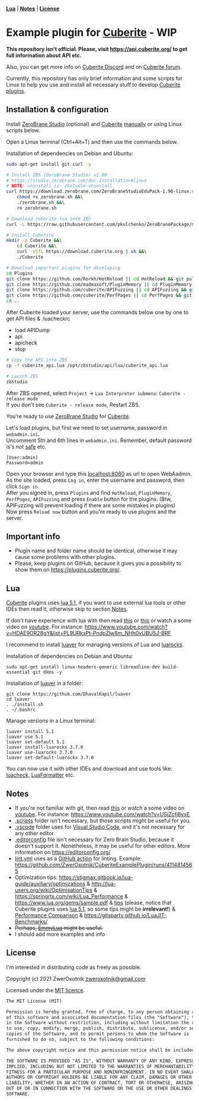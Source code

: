 **[Lua](#lua)** |
**[Notes](#notes)** |
**[License](#license)**

Example plugin for [Cuberite](https://cuberite.org/) - **WIP**
==============================================================

**This repository isn't official. Please, visit https://api.cuberite.org/ to get full information about API etc.**

Also, you can get more info on [Cuberite Discord](https://discord.gg/76w5J6M) and on [Cuberite forum](https://forum.cuberite.org/).

Currently, this repository has only brief information and some scripts for Linux to help you use and install all necessary stuff to develop [Cuberite plugins](https://api.cuberite.org/Writing-a-Cuberite-plugin.html).

Installation & configuration
----------------------------

Install [ZeroBrane Studio](https://studio.zerobrane.com/) (optional) and [Cuberite] [manually](https://api.cuberite.org/SettingUpZeroBrane.html) or using Linux scripts below.

Open a Linux terminal (Ctrl+Alt+T) and then use the commands below.

Installation of dependencies on Debian and Ubuntu:

```sh
sudo apt-get install git curl -y
```

```sh
# Install ZBS (ZeroBrane Studio) v1.90
# https://studio.zerobrane.com/doc-installation#linux
# NOTE: uninstall is `zbstudio-uninstall`
curl https://download.zerobrane.com/ZeroBraneStudioEduPack-1.90-linux.sh -o zerobrane.sh &&\
	chmod +x zerobrane.sh &&\
	./zerobrane.sh &&\
	rm zerobrane.sh

# Download cuberite.lua into ZBS
curl -L https://raw.githubusercontent.com/pkulchenko/ZeroBranePackage/master/cuberite.lua > /opt/zbstudio/packages/cuberite.lua
```

```sh
# Install Cuberite
mkdir -p Cuberite &&\
	cd Cuberite &&\
	curl -sSfL https://download.cuberite.org | sh &&\
	./Cuberite

# Download important plugins for developing
cd Plugins
git clone https://github.com/Rorkh/HotReload || cd HotReload && git pull && cd ..
git clone https://github.com/madmaxoft/PluginMemory || cd PluginMemory && git pull && cd ..
git clone https://github.com/cuberite/APIFuzzing || cd APIFuzzing && git pull && cd ..
git clone https://github.com/cuberite/PerfPages || cd PerfPages && git pull && cd ..
cd ..
```

After Cuberite loaded your server, use the commands below one by one to get API files & .luacheckrc

* load APIDump
* api
* apicheck
* stop

```sh
# Copy the API into ZBS
cp -f cuberite_api.lua /opt/zbstudio/api/lua/cuberite_api.lua

# Launch ZBS
zbstudio
```

After ZBS opened, select `Project` -> `Lua Interpreter submenu`: `Cuberite - release mode`\
If you don't see `Cuberite - release mode`, Restart ZBS.

You're ready to use [ZeroBrane Studio](https://studio.zerobrane.com/) for [Cuberite].

Let's load plugins, but first we need to set username, password in `webadmin.ini`.\
Uncomment 5th and 6th lines in `webadmin.ini`. Remember, default password is's not [safe](https://its.lafayette.edu/policies/strongpasswords/) etc.
```
[User:admin]
Password=admin
```

Open your browser and type this [localhost:8080](localhost:8080) as url to open WebAadmin. As the site loaded, press `Log in`, enter the username and password, then click `Sign in`.\
After you signed in, press `Plugins` and find `HotReload`, `PluginMemory`, `PerfPages`, `APIFuzzing` and press `Enable` button for the plugins. (Btw, APIFuzzing will prevent loading if there are some mistakes in plugins)\
Now press `Reload now` button and you're ready to use plugins and the server.

Important info
--------------

* Plugin name and folder name should be identical, otherwise it may cause some problems with other plugins.
* Please, keep plugins on GitHub, because it gives you a possibility to show them on https://plugins.cuberite.org/.

Lua
---

[Cuberite] plugins uses [lua 5.1], if you want to use external lua tools or other IDEs then read it, otherwise skip to section [Notes](#notes).

If don't have experience with lua with then read [this](https://github.com/pohka/Lua-Beginners-Guide) or [this](https://stigmax.gitbook.io/lua-guide/) or watch a some video on [youtube]. For instance: https://www.youtube.com/watch?v=HDAE9OR28gY&list=PL9URkxPt-PndpZlw8m_NHh0vUBU5J-BRF

I recommend to install [luaver] for managing versions of Lua and [luarocks].

Installation of dependencies on Debian and Ubuntu:

```shell
sudo apt-get install linux-headers-generic libreadline-dev build-essential git dkms -y
```

Installation of [luaver] in a folder:

```shell
git clone https://github.com/DhavalKapil/luaver
cd luaver
. ./install.sh
. ~/.bashrc
```

Manage versions in a Linux terminal:

```shell
luaver install 5.1
luaver use 5.1
luaver set-default 5.1
luaver install-luarocks 3.7.0
luaver use-luarocks 3.7.0
luaver set-default-luarocks 3.7.0
```

You can now use it with other IDEs and download and use tools like: [luacheck], [LuaFormatter] etc.

Notes
-----

* If you're not familiar with git, then read [this](https://web.archive.org/web/20121113215322/http://rogerdudler.github.com:80/git-guide/) or watch a some video on [youtube]. For instance: https://www.youtube.com/watch?v=USjZcfj8yxE
* [.scripts](./.scripts) folder isn't necessary, but those scripts might be useful for you.
* [.vscode](./.vscode) folder uses for [Visual Studio Code](https://code.visualstudio.com/), and it's not necessary for any other editor
* [.editorconfig](./.editorconfig) file isn't necessary for Zero Brain Studio, because it doesn't support it. Nonetheless, it may be useful for other editors. More information on https://editorconfig.org/
* [lint.yml](./github/workflows/lint.yml) uses as a [GitHub action](https://github.com/features/actions) for linting. Example: https://github.com/ZwerOxotnik/CuberiteExamplePlugin/runs/4114814565
* Optimization tips: https://stigmax.gitbook.io/lua-guide/auxiliary/optimizations & http://lua-users.org/wiki/OptimisationTips & https://springrts.com/wiki/Lua_Performance & https://www.lua.org/gems/sample.pdf & [tips](https://stackoverflow.com/questions/154672/what-can-i-do-to-increase-the-performance-of-a-lua-program) (please, notice that Cuberite plugins uses [lua 5.1], so some tips might be **irrelevant!**) & [Performance Comparison](https://eklausmeier.wordpress.com/2020/05/14/performance-comparison-pallene-vs-lua-5-1-5-2-5-3-5-4-vs-c/) & https://gitspartv.github.io/LuaJIT-Benchmarks/
* ~~Perhaps, [EmmyLua](https://github.com/sumneko/lua-language-server/wiki/EmmyLua-Annotations) might be useful.~~
* I should add more examples and info

License
-------

I'm interested in distributing code as freely as possible.

Copyright (c) 2021 ZwerOxotnik <zweroxotnik@gmail.com>

Licensed under the [MIT licence](https://tldrlegal.com/license/mit-license).

```txt
The MIT License (MIT)

Permission is hereby granted, free of charge, to any person obtaining a copy
of this software and associated documentation files (the "Software"), to deal
in the Software without restriction, including without limitation the rights
to use, copy, modify, merge, publish, distribute, sublicense, and/or sell
copies of the Software, and to permit persons to whom the Software is
furnished to do so, subject to the following conditions:

The above copyright notice and this permission notice shall be included in all copies or substantial portions of the Software.

THE SOFTWARE IS PROVIDED "AS IS", WITHOUT WARRANTY OF ANY KIND, EXPRESS OR
IMPLIED, INCLUDING BUT NOT LIMITED TO THE WARRANTIES OF MERCHANTABILITY,
FITNESS FOR A PARTICULAR PURPOSE AND NONINFRINGEMENT. IN NO EVENT SHALL THE
AUTHORS OR COPYRIGHT HOLDERS BE LIABLE FOR ANY CLAIM, DAMAGES OR OTHER
LIABILITY, WHETHER IN AN ACTION OF CONTRACT, TORT OR OTHERWISE, ARISING FROM,
OUT OF OR IN CONNECTION WITH THE SOFTWARE OR THE USE OR OTHER DEALINGS IN THE
SOFTWARE.
```

[Cuberite]: https://cuberite.org/
[luaver]: https://github.com/DhavalKapil/luaver
[luarocks]: https://luarocks.org/
[lua 5.1]: https://www.lua.org/manual/5.1/
[luacheck]: https://github.com/mpeterv/luacheck
[LuaFormatter]: https://github.com/Koihik/LuaFormatter
[youtube]: https://www.youtube.com/
